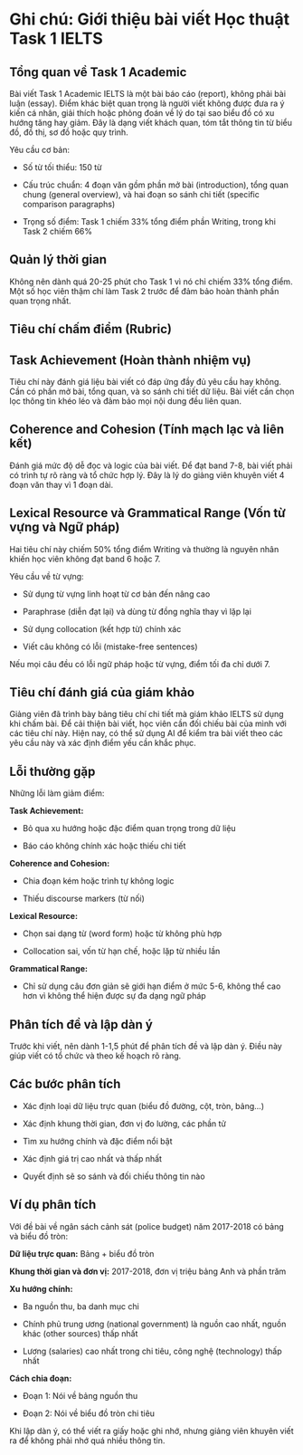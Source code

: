 # Ghi chú: Giới thiệu bài viết Học thuật Task 1 IELTS

## Tổng quan về Task 1 Academic

Bài viết Task 1 Academic IELTS là một bài báo cáo (report), không phải bài luận (essay). Điểm khác biệt quan trọng là người viết không được đưa ra ý kiến cá nhân, giải thích hoặc phỏng đoán về lý do tại sao biểu đồ có xu hướng tăng hay giảm. Đây là dạng viết khách quan, tóm tắt thông tin từ biểu đồ, đồ thị, sơ đồ hoặc quy trình.

Yêu cầu cơ bản:

- Số từ tối thiểu: 150 từ
    
- Cấu trúc chuẩn: 4 đoạn văn gồm phần mở bài (introduction), tổng quan chung (general overview), và hai đoạn so sánh chi tiết (specific comparison paragraphs)
    
- Trọng số điểm: Task 1 chiếm 33% tổng điểm phần Writing, trong khi Task 2 chiếm 66%
    

## Quản lý thời gian

Không nên dành quá 20-25 phút cho Task 1 vì nó chỉ chiếm 33% tổng điểm. Một số học viên thậm chí làm Task 2 trước để đảm bảo hoàn thành phần quan trọng nhất.

## Tiêu chí chấm điểm (Rubric)

## Task Achievement (Hoàn thành nhiệm vụ)

Tiêu chí này đánh giá liệu bài viết có đáp ứng đầy đủ yêu cầu hay không. Cần có phần mở bài, tổng quan, và so sánh chi tiết dữ liệu. Bài viết cần chọn lọc thông tin khéo léo và đảm bảo mọi nội dung đều liên quan.

## Coherence and Cohesion (Tính mạch lạc và liên kết)

Đánh giá mức độ dễ đọc và logic của bài viết. Để đạt band 7-8, bài viết phải có trình tự rõ ràng và tổ chức hợp lý. Đây là lý do giảng viên khuyên viết 4 đoạn văn thay vì 1 đoạn dài.

## Lexical Resource và Grammatical Range (Vốn từ vựng và Ngữ pháp)

Hai tiêu chí này chiếm 50% tổng điểm Writing và thường là nguyên nhân khiến học viên không đạt band 6 hoặc 7.

Yêu cầu về từ vựng:

- Sử dụng từ vựng linh hoạt từ cơ bản đến nâng cao
    
- Paraphrase (diễn đạt lại) và dùng từ đồng nghĩa thay vì lặp lại
    
- Sử dụng collocation (kết hợp từ) chính xác
    
- Viết câu không có lỗi (mistake-free sentences)
    

Nếu mọi câu đều có lỗi ngữ pháp hoặc từ vựng, điểm tối đa chỉ dưới 7.

## Tiêu chí đánh giá của giám khảo

Giảng viên đã trình bày bảng tiêu chí chi tiết mà giám khảo IELTS sử dụng khi chấm bài. Để cải thiện bài viết, học viên cần đối chiếu bài của mình với các tiêu chí này. Hiện nay, có thể sử dụng AI để kiểm tra bài viết theo các yêu cầu này và xác định điểm yếu cần khắc phục.

## Lỗi thường gặp

Những lỗi làm giảm điểm:

**Task Achievement:**

- Bỏ qua xu hướng hoặc đặc điểm quan trọng trong dữ liệu
    
- Báo cáo không chính xác hoặc thiếu chi tiết
    

**Coherence and Cohesion:**

- Chia đoạn kém hoặc trình tự không logic
    
- Thiếu discourse markers (từ nối)
    

**Lexical Resource:**

- Chọn sai dạng từ (word form) hoặc từ không phù hợp
    
- Collocation sai, vốn từ hạn chế, hoặc lặp từ nhiều lần
    

**Grammatical Range:**

- Chỉ sử dụng câu đơn giản sẽ giới hạn điểm ở mức 5-6, không thể cao hơn vì không thể hiện được sự đa dạng ngữ pháp
    

## Phân tích đề và lập dàn ý

Trước khi viết, nên dành 1-1,5 phút để phân tích đề và lập dàn ý. Điều này giúp viết có tổ chức và theo kế hoạch rõ ràng.

## Các bước phân tích

- Xác định loại dữ liệu trực quan (biểu đồ đường, cột, tròn, bảng...)
    
- Xác định khung thời gian, đơn vị đo lường, các phần tử
    
- Tìm xu hướng chính và đặc điểm nổi bật
    
- Xác định giá trị cao nhất và thấp nhất
    
- Quyết định sẽ so sánh và đối chiếu thông tin nào
    

## Ví dụ phân tích

Với đề bài về ngân sách cảnh sát (police budget) năm 2017-2018 có bảng và biểu đồ tròn:

**Dữ liệu trực quan:** Bảng + biểu đồ tròn

**Khung thời gian và đơn vị:** 2017-2018, đơn vị triệu bảng Anh và phần trăm

**Xu hướng chính:**

- Ba nguồn thu, ba danh mục chi
    
- Chính phủ trung ương (national government) là nguồn cao nhất, nguồn khác (other sources) thấp nhất
    
- Lương (salaries) cao nhất trong chi tiêu, công nghệ (technology) thấp nhất
    

**Cách chia đoạn:**

- Đoạn 1: Nói về bảng nguồn thu
    
- Đoạn 2: Nói về biểu đồ tròn chi tiêu
    

Khi lập dàn ý, có thể viết ra giấy hoặc ghi nhớ, nhưng giảng viên khuyên viết ra để không phải nhớ quá nhiều thông tin.